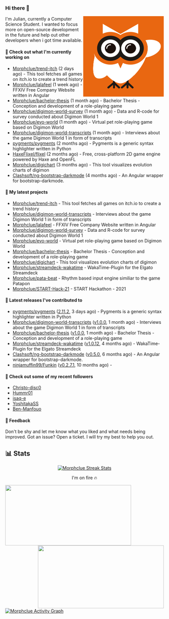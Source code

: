 ### Hi there 👋


<img align="right" src="https://github.com/Morphclue/Morphclue/blob/master/assets/animated-logo.gif" alt="Animated Logo" width="256" height="256" />
I'm Julian, currently a Computer Science Student. 
I wanted to focus more on open-source development in the future and help out other developers when i got time available.

#### 👷 Check out what I'm currently working on

- [Morphclue/trend-itch](https://github.com/Morphclue/trend-itch) (2 days ago) - This tool fetches all games on itch.io to create a trend history
- [Morphclue/lalafeel](https://github.com/Morphclue/lalafeel) (1 week ago) - FFXIV Free Company Website written in Angular
- [Morphclue/bachelor-thesis](https://github.com/Morphclue/bachelor-thesis) (1 month ago) - Bachelor Thesis - Conception and development of a role-playing game
- [Morphclue/digimon-world-survey](https://github.com/Morphclue/digimon-world-survey) (1 month ago) - Data and R-code for survey conducted about Digimon World 1
- [Morphclue/evo-world](https://github.com/Morphclue/evo-world) (1 month ago) - Virtual pet role-playing game based on Digimon World
- [Morphclue/digimon-world-transcripts](https://github.com/Morphclue/digimon-world-transcripts) (1 month ago) - Interviews about the game Digimon World 1 in form of transcripts
- [pygments/pygments](https://github.com/pygments/pygments) (2 months ago) - Pygments is a generic syntax highlighter written in Python
- [HaxeFlixel/flixel](https://github.com/HaxeFlixel/flixel) (2 months ago) - Free, cross-platform 2D game engine powered by Haxe and OpenFL
- [Morphclue/digichart](https://github.com/Morphclue/digichart) (3 months ago) - This tool visualizes evolution charts of digimon
- [Clashsoft/ng-bootstrap-darkmode](https://github.com/Clashsoft/ng-bootstrap-darkmode) (4 months ago) - An Angular wrapper for bootstrap-darkmode.

#### 🌱 My latest projects

- [Morphclue/trend-itch](https://github.com/Morphclue/trend-itch) - This tool fetches all games on itch.io to create a trend history
- [Morphclue/digimon-world-transcripts](https://github.com/Morphclue/digimon-world-transcripts) - Interviews about the game Digimon World 1 in form of transcripts
- [Morphclue/lalafeel](https://github.com/Morphclue/lalafeel) - FFXIV Free Company Website written in Angular
- [Morphclue/digimon-world-survey](https://github.com/Morphclue/digimon-world-survey) - Data and R-code for survey conducted about Digimon World 1
- [Morphclue/evo-world](https://github.com/Morphclue/evo-world) - Virtual pet role-playing game based on Digimon World
- [Morphclue/bachelor-thesis](https://github.com/Morphclue/bachelor-thesis) - Bachelor Thesis - Conception and development of a role-playing game
- [Morphclue/digichart](https://github.com/Morphclue/digichart) - This tool visualizes evolution charts of digimon
- [Morphclue/streamdeck-wakatime](https://github.com/Morphclue/streamdeck-wakatime) - WakaTime-Plugin for the Elgato Streamdeck 
- [Morphclue/pata-beat](https://github.com/Morphclue/pata-beat) - Rhythm based input engine similiar to the game Patapon
- [Morphclue/START-Hack-21](https://github.com/Morphclue/START-Hack-21) - START Hackathon - 2021

#### 🔭 Latest releases I've contributed to

- [pygments/pygments](https://github.com/pygments/pygments) ([2.11.2](https://github.com/pygments/pygments/releases/tag/2.11.2), 3 days ago) - Pygments is a generic syntax highlighter written in Python
- [Morphclue/digimon-world-transcripts](https://github.com/Morphclue/digimon-world-transcripts) ([v1.0.0](https://github.com/Morphclue/digimon-world-transcripts/releases/tag/v1.0.0), 1 month ago) - Interviews about the game Digimon World 1 in form of transcripts
- [Morphclue/bachelor-thesis](https://github.com/Morphclue/bachelor-thesis) ([v1.0.0](https://github.com/Morphclue/bachelor-thesis/releases/tag/v1.0.0), 1 month ago) - Bachelor Thesis - Conception and development of a role-playing game
- [Morphclue/streamdeck-wakatime](https://github.com/Morphclue/streamdeck-wakatime) ([v1.0.12](https://github.com/Morphclue/streamdeck-wakatime/releases/tag/v1.0.12), 4 months ago) - WakaTime-Plugin for the Elgato Streamdeck 
- [Clashsoft/ng-bootstrap-darkmode](https://github.com/Clashsoft/ng-bootstrap-darkmode) ([v0.5.0](https://github.com/Clashsoft/ng-bootstrap-darkmode/releases/tag/v0.5.0), 6 months ago) - An Angular wrapper for bootstrap-darkmode.
- [ninjamuffin99/Funkin](https://github.com/ninjamuffin99/Funkin) ([v0.2.7.1](https://github.com/ninjamuffin99/Funkin/releases/tag/v0.2.7.1), 10 months ago) - 

#### 👯 Check out some of my recent followers

- [Christo-disc0](https://github.com/Christo-disc0)
- [Hummr01](https://github.com/Hummr01)
- [isaq-e](https://github.com/isaq-e)
- [YoshitakaSS](https://github.com/YoshitakaSS)
- [Ben-Manfouo](https://github.com/Ben-Manfouo)

#### 💬 Feedback
Don't be shy and let me know what you liked and what needs being improved. 
Got an issue? Open a ticket. I will try my best to help you out.

## 📊 Stats

<p align="center">
  <a href="https://github.com/DenverCoder1/github-readme-streak-stats">
    <img title="🔥 Streak Stats" alt="Morphclue Streak Stats" src="http://github-readme-streak-stats.herokuapp.com?user=Morphclue&theme=dark"/>
  </a>
  <p align="center">I'm on fire 🔥</p>
</p>


<a href="https://github.com/anuraghazra/github-readme-stats">
  <img align="left" 
  src="https://github-readme-stats.vercel.app/api?username=Morphclue&show_icons=true&theme=dark&count_private=true&icon_color=0075ff&include_all_commits=true&custom_title=Morphclue%27s+GitHub+Stats"
  height="192px" width="400px"/>
</a>
<a href="https://github.com/anuraghazra/github-readme-stats">
  <img align="right" src="https://github-readme-stats.vercel.app/api/wakatime?username=Morphclue&theme=dark&layout=compact&langs_count=10" height="200px" width="400px"/>
</a>



<a href="https://github.com/ashutosh00710/github-readme-activity-graph"><img alt="Morphclue Activity Graph" 
src="https://activity-graph.herokuapp.com/graph?username=Morphclue&bg_color=141414&color=FFFFFF&line=ea8204&point=c3c3c3&hide_border=true" /></a>

